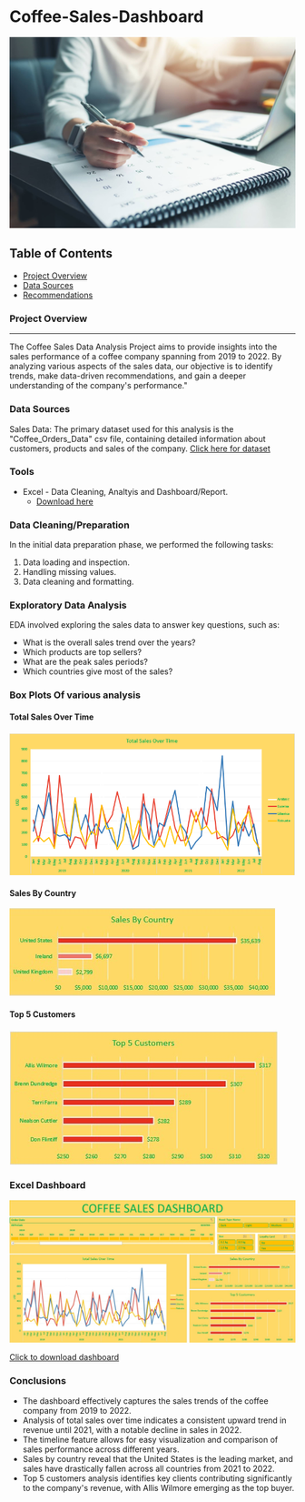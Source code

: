 # Coffee-Sales-Dashboard
![ ](Images/data.jpeg)

## Table of Contents

- [Project Overview](#project-overview)
- [Data Sources](#data-sources)
- [Recommendations](#recommendations)

### Project Overview
---

The Coffee Sales Data Analysis Project aims to provide insights into the sales performance of a coffee company spanning from 2019 to 2022. By analyzing various aspects of the sales data, our objective is to identify trends, make data-driven recommendations, and gain a deeper understanding of the company's performance."

### Data Sources

Sales Data: The primary dataset used for this analysis is the "Coffee_Orders_Data" csv file, containing detailed information about customers, products and sales of the company.
[Click here for dataset ](https://github.com/Hari-in-github/Coffee-Sales-Dashboard/blob/main/Coffee_Orders_Data.xlsx)

### Tools

- Excel - Data Cleaning, Analtyis and Dashboard/Report.
  - [Download here](https://microsoft.com)

### Data Cleaning/Preparation

In the initial data preparation phase, we performed the following tasks:
1. Data loading and inspection.
2. Handling missing values.
3. Data cleaning and formatting.

### Exploratory Data Analysis

EDA involved exploring the sales data to answer key questions, such as:

- What is the overall sales trend over the years?
- Which products are top sellers?
- What are the peak sales periods?
- Which countries give most of the sales?

### Box Plots Of various analysis

#### Total Sales Over Time
![Total Sales Over Time](Images/Barplot_Salesbytime.png)

#### Sales By Country
![Sales By Country](Images/Barplot_SalesbyCountry.jpg)

#### Top 5 Customers
![Top 5 Customers](Images/Barplot_Top5Customers.jpg)


### Excel Dashboard

![Coffee Dashboard](Images/Coffee_Dashboard.jpg)


[Click to download dashboard](https://github.com/Hari-in-github/Coffee-Sales-Dashboard/blob/main/Coffee_Dashboard.xlsx)




### Conclusions
- The dashboard effectively captures the sales trends of the coffee company from 2019 to 2022.
- Analysis of total sales over time indicates a consistent upward trend in revenue until 2021, with a notable decline in sales in 2022.
- The timeline feature allows for easy visualization and comparison of sales performance across different years.
- Sales by country reveal that the United States is the leading market, and sales have drastically fallen across all countries from 2021 to 2022.
- Top 5 customers analysis identifies key clients contributing significantly to the company's revenue, with Allis Wilmore emerging as the top buyer.






